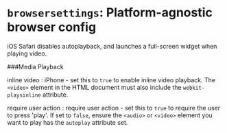 ``browsersettings``: Platform-agnostic browser config
=====================================================

iOS Safari disables autoplayback, and launches a full-screen widget when playing video. 

###Media Playback

inline video
:	iPhone - set this to `true` to enable inline video playback. The `<video>` element in the HTML document must also include the `webkit-playsinline` attribute.


require user action
:	require user action - set this to `true` to require the user to press 'play'. If set to `false`, ensure the `<audio>` or `<video>` element you want to play has the `autoplay` attribute set.